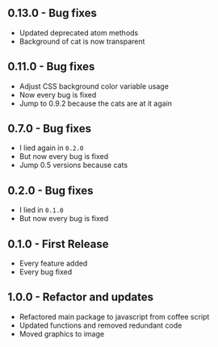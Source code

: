 ## 0.13.0 - Bug fixes
* Updated deprecated atom methods
* Background of cat is now transparent

## 0.11.0 - Bug fixes
* Adjust CSS background color variable usage
* Now every bug is fixed
* Jump to 0.9.2 because the cats are at it again

## 0.7.0 - Bug fixes
* I lied again in `0.2.0`
* But now every bug is fixed
* Jump 0.5 versions because cats

## 0.2.0 - Bug fixes
* I lied in `0.1.0`
* But now every bug is fixed

## 0.1.0 - First Release
* Every feature added
* Every bug fixed

## 1.0.0 - Refactor and updates
* Refactored main package to javascript from coffee script
* Updated functions and removed redundant code
* Moved graphics to image
